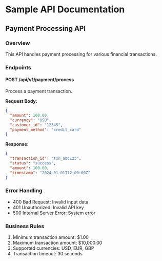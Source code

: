 # Sample API Documentation

## Payment Processing API

### Overview
This API handles payment processing for various financial transactions.

### Endpoints

#### POST /api/v1/payment/process
Process a payment transaction.

**Request Body:**
```json
{
  "amount": 100.00,
  "currency": "USD",
  "customer_id": "12345",
  "payment_method": "credit_card"
}
```

**Response:**
```json
{
  "transaction_id": "txn_abc123",
  "status": "success",
  "amount": 100.00,
  "timestamp": "2024-01-01T12:00:00Z"
}
```

### Error Handling
- 400 Bad Request: Invalid input data
- 401 Unauthorized: Invalid API key
- 500 Internal Server Error: System error

### Business Rules
1. Minimum transaction amount: $1.00
2. Maximum transaction amount: $10,000.00
3. Supported currencies: USD, EUR, GBP
4. Transaction timeout: 30 seconds
